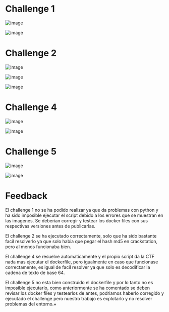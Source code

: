 # Challenge 1

![image](https://github.com/Dani-ITB24/Proyecto-Final/assets/160504744/cd5662db-4a3d-44b3-9d45-8a454c28bd0d)

![image](https://github.com/Dani-ITB24/Proyecto-Final/assets/160504744/dc2497c1-3317-4aee-933f-4e2a172e4dd1)

# Challenge 2

![image](https://github.com/Dani-ITB24/Proyecto-Final/assets/160504744/bb2e1037-45ca-433e-88ab-29fae8739a1e)

![image](https://github.com/Dani-ITB24/Proyecto-Final/assets/160504744/5beddd27-644b-47c9-876e-cae99dbc167c)

![image](https://github.com/Dani-ITB24/Proyecto-Final/assets/160504744/c7697486-8972-4439-a084-9e93f44e7034)

# Challenge 4

![image](https://github.com/Dani-ITB24/Proyecto-Final/assets/160489903/f49d3766-0f7f-4ce0-b64d-4d93b4c1a147)

![image](https://github.com/Dani-ITB24/Proyecto-Final/assets/160489903/0f84d1a9-6979-4921-a4e8-db6eb476293d)

# Challenge 5

![image](https://github.com/Dani-ITB24/Proyecto-Final/assets/160489903/a2096132-1a85-4b98-907f-f82ec77c3827)

![image](https://github.com/Dani-ITB24/Proyecto-Final/assets/160489903/1198244c-8649-4d49-be1f-1b63dca911c1)

# Feedback

El challenge 1 no se ha podido realizar ya que da problemas con python y ha sido imposible ejecutar el script debido a los errores que se muestran en las imagenes. Se deberian corregir y testear los docker files con sus respectivas versiones antes de publicarlas.

El challenge 2 se ha ejecutado correctamente, solo que ha sido bastante facil resolverlo ya que solo habia que pegar el hash md5 en crackstation, pero al menos funcionaba bien.

El challenge 4 se resuelve automaticamente y el propio script da la CTF nada mas ejecutar el dockerfile, pero igualmente en caso que funcionase correctamente, es igual de facil resolver ya que solo es decodificar la cadena de texto de base 64.

El challenge 5 no esta bien construido el dockerfile y por lo tanto no es imposible ejecutarlo, como anteriormente se ha comentado se deben revisar los docker files y testearlos de antes, podriamos haberlo corregido y ejecutado el challenge pero nuestro trabajo es explotarlo y no resolver problemas del entorno.+
